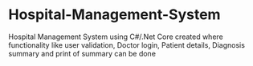 # Hospital-Management-System
Hospital Management System using C#/.Net Core created where functionality like user validation, Doctor login, Patient details, Diagnosis summary and print of summary can be done
